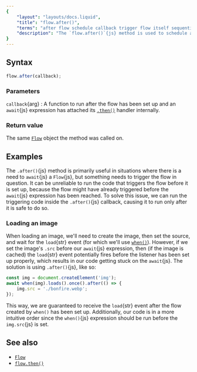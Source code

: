 ```yaml
---
{
	"layout": "layouts/docs.liquid",
	"title": "flow.after()",
	"terms": "after flow schedule callback trigger flow itself sequential once",
	"description": "The `flow.after()`{js} method is used to schedule a callback, usually one that triggers the flow itself, allowing for more sequentially-written code."
}
---
```


## Syntax

```js
flow.after(callback);
```

### Parameters

`callback`{arg}
: A function to run after the flow has been set up and an `await`{js} expression has attached its [`.then()`](/docs/flow/then/) handler internally.

### Return value

The same [`Flow`](/docs/flow/) object the method was called on.

## Examples

The `.after()`{js} method is primarily useful in situations where there is a need to `await`{js} a `Flow`{js}, but something needs to trigger the flow in question. It can be unreliable to run the code that triggers the flow before it is set up, because the flow might have already triggered before the `await`{js} expression has been reached. To solve this issue, we can run the triggering code inside the `.after()`{js} callback, causing it to run only after it is safe to do so.

### Loading an image

When loading an image, we'll need to create the image, then set the source, and wait for the `load`{str} event (for which we'll use [`when()`](/docs/when/)). However, if we set the image's `.src` before our `await`{js} expression, then (if the image is cached) the `load`{str} event potentially fires before the listener has been set up properly, which results in our code getting stuck on the `await`{js}. The solution is using `.after()`{js}, like so:

```js
const img = document.createElement('img');
await when(img).loads().once().after(() => {
	img.src = './bonfire.webp';
});
```

This way, we are guaranteed to receive the `load`{str} event after the flow created by `when()` has been set up. Additionally, our code is in a more intuitive order since the `when()`{js} expression should be run before the `img.src`{js} is set.

## See also

- [`Flow`](/docs/flow/)
- [`flow.then()`](/docs/flow/then/)
